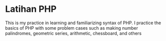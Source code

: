# Latihan PHP

This is my practice in learning and familiarizing syntax of PHP. I practice the basics of PHP with some problem cases such as making number palindromes, geometric series, arithmetic, chessboard, and others
